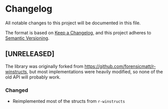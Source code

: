 # Changelog
All notable changes to this project will be documented in this file.

The format is based on [Keep a Changelog](https://keepachangelog.com/en/1.0.0/),
and this project adheres to [Semantic Versioning](https://semver.org/spec/v2.0.0.html).

## [UNRELEASED]

The library was originally forked from https://github.com/forensicmatt/r-winstructs,
but most implementations were heavily modified, so none of the old API will probably work. 

### Changed
- Reimplemented most of the structs from `r-winstructs` 
